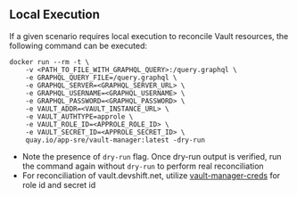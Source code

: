 ## Local Execution
If a given scenario requires local execution to reconcile Vault resources, the following command can be executed:

```
docker run --rm -t \
    -v <PATH_TO_FILE_WITH_GRAPHQL_QUERY>:/query.graphql \
    -e GRAPHQL_QUERY_FILE=/query.graphql \
    -e GRAPHQL_SERVER=<GRAPHQL_SERVER_URL> \
    -e GRAPHQL_USERNAME=<GRAPHQL_USERNAME> \
    -e GRAPHQL_PASSWORD=<GRAPHQL_PASSWORD> \
    -e VAULT_ADDR=<VAULT_INSTANCE_URL> \
    -e VAULT_AUTHTYPE=approle \
    -e VAULT_ROLE_ID=<APPROLE_ROLE_ID> \
    -e VAULT_SECRET_ID=<APPROLE_SECRET_ID> \
    quay.io/app-sre/vault-manager:latest -dry-run
```

* Note the presence of `dry-run` flag. Once dry-run output is verified, run the command again without `dry-run` to perform real reconciliation
* For reconciliation of vault.devshift.net, utilize [vault-manager-creds](https://vault.devshift.net/ui/vault/secrets/app-sre/show/ci-int/vault-manager-creds) for role id and secret id

